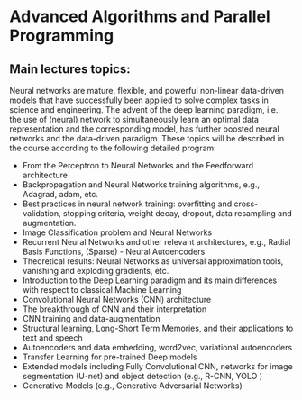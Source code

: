 # Advanced Algorithms and Parallel Programming
## Main lectures topics:


Neural networks are mature, flexible, and powerful non-linear data-driven models that have successfully been applied to solve complex tasks in science and engineering. The advent of the deep learning paradigm, i.e., the use of (neural) network to simultaneously learn an optimal data representation and the corresponding model, has further boosted neural networks and the data-driven paradigm. These topics will be described in the course according to the following detailed program:

- From the Perceptron to Neural Networks and the Feedforward architecture
- Backpropagation and Neural Networks training algorithms, e.g., Adagrad, adam, etc.
- Best practices in neural network training: overfitting and cross-validation, stopping criteria, weight decay, dropout, data resampling and augmentation.
- Image Classification problem  and Neural Networks
- Recurrent Neural Networks and other relevant architectures, e.g., Radial Basis Functions, (Sparse) - Neural Autoencoders
- Theoretical results: Neural Networks as universal approximation tools, vanishing and exploding gradients, etc.
- Introduction to the Deep Learning paradigm and its main differences with respect to classical Machine Learning
- Convolutional Neural Networks (CNN) architecture
- The breakthrough of CNN and their interpretation
- CNN training and data-augmentation
- Structural learning, Long-Short Term Memories, and their applications to text and speech
- Autoencoders and data embedding, word2vec, variational autoencoders
- Transfer Learning for pre-trained Deep models
- Extended models including Fully Convolutional CNN, networks for image segmentation (U-net) and object detection (e.g., R-CNN, YOLO )
- Generative Models (e.g., Generative Adversarial Networks)